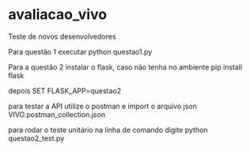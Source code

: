 # avaliacao_vivo
Teste de novos desenvolvedores

Para questão 1 executar python questao1.py

Para a questão 2 instalar o flask, caso não tenha no ambiente
pip install flask 

depois
SET FLASK_APP=questao2

para testar a API utilize o postman e import o arquivo json VIVO.postman_collection.json

para rodar o teste unitário na linha de comando digite
python questao2_test.py
